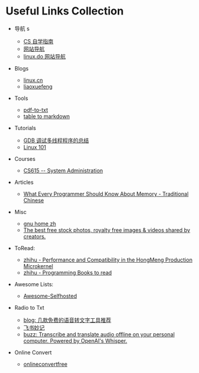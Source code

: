 # Useful Links Collection

- 导航 s

  - [CS 自学指南](https://csdiy.wiki/)
  - [网站导航](https://123.topstip.com/)
  - [linux.do 网站导航](https://linux.do/)

- Blogs

  - [linux.cn](https://linux.cn/)
  - [liaoxuefeng](https://liaoxuefeng.com/)

- Tools

  - [pdf-to-txt](https://www.freeconvert.com/pdf-to-txt)
  - [table to markdown](https://tabletomarkdown.com/)

- Tutorials

  - [GDB 调试多线程程序的总结](https://www.cnblogs.com/WindSun/p/12785322.html)
  - [Linux 101](https://101.lug.ustc.edu.cn/)

- Courses

  - [CS615 -- System Administration](https://stevens.netmeister.org/615/)

- Articles

  - [What Every Programmer Should Know About Memory - Traditional Chinese](https://sysprog21.github.io/cpumemory-zhtw/)

- Misc

  - [gnu home zh](https://www.gnu.org/home.zh-cn.html)
  - [The best free stock photos, royalty free images & videos shared by creators.](https://www.pexels.com/)

- ToRead:

  - [zhihu - Performance and Compatibility in the HongMeng Production Microkernel](https://zhuanlan.zhihu.com/p/711433679)
  - [zhihu - Programming Books to read](https://www.zhihu.com/question/50408698/answer/2997610936)

- Awesome Lists:
  - [Awesome-Selfhosted](https://awesome-selfhosted.net/#)

- Radio to Txt
  - [blog: 几款免费的语音转文字工具推荐](https://www.bilibili.com/opus/748040117536423974)
  - [飞书妙记](https://www.feishu.cn/product/minutes)
  - [buzz: Transcribe and translate audio offline on your personal computer. Powered by OpenAI's Whisper.](https://github.com/chidiwilliams/buzz)

- Online Convert
  - [onlineconvertfree](https://onlineconvertfree.com/)